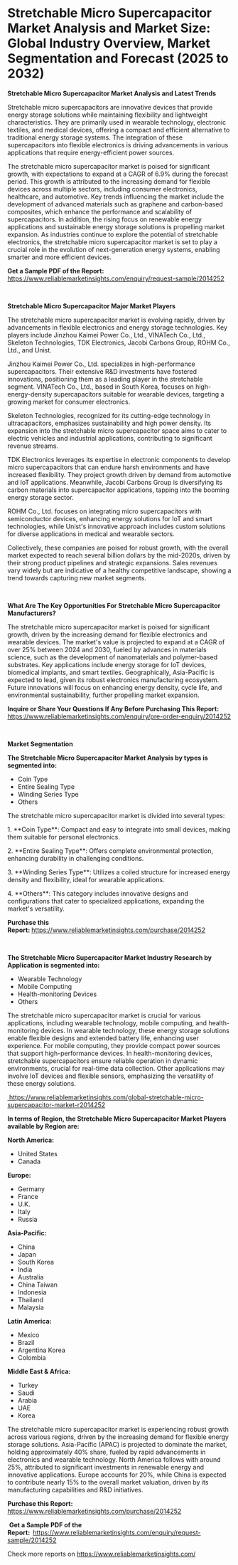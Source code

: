 <p><h1>Stretchable Micro Supercapacitor Market Analysis and Market Size: Global Industry Overview, Market Segmentation and Forecast (2025 to 2032)</h1></p><p><strong>Stretchable Micro Supercapacitor Market Analysis and Latest Trends</strong></p>
<p><p>Stretchable micro supercapacitors are innovative devices that provide energy storage solutions while maintaining flexibility and lightweight characteristics. They are primarily used in wearable technology, electronic textiles, and medical devices, offering a compact and efficient alternative to traditional energy storage systems. The integration of these supercapacitors into flexible electronics is driving advancements in various applications that require energy-efficient power sources.</p><p>The stretchable micro supercapacitor market is poised for significant growth, with expectations to expand at a CAGR of 6.9% during the forecast period. This growth is attributed to the increasing demand for flexible devices across multiple sectors, including consumer electronics, healthcare, and automotive. Key trends influencing the market include the development of advanced materials such as graphene and carbon-based composites, which enhance the performance and scalability of supercapacitors. In addition, the rising focus on renewable energy applications and sustainable energy storage solutions is propelling market expansion. As industries continue to explore the potential of stretchable electronics, the stretchable micro supercapacitor market is set to play a crucial role in the evolution of next-generation energy systems, enabling smarter and more efficient devices.</p></p>
<p><strong>Get a Sample PDF of the Report:&nbsp;</strong> <a href="https://www.reliablemarketinsights.com/enquiry/request-sample/2014252?utm_campaign=3183&utm_medium=2&utm_source=Github&utm_content=ia&utm_term=29032025&utm_id=stretchable-micro-supercapacitor">https://www.reliablemarketinsights.com/enquiry/request-sample/2014252</a></p>
<p>&nbsp;</p>
<p><strong>Stretchable Micro Supercapacitor Major Market Players</strong></p>
<p><p>The stretchable micro supercapacitor market is evolving rapidly, driven by advancements in flexible electronics and energy storage technologies. Key players include Jinzhou Kaimei Power Co., Ltd., VINATech Co., Ltd., Skeleton Technologies, TDK Electronics, Jacobi Carbons Group, ROHM Co., Ltd., and Unist.</p><p>Jinzhou Kaimei Power Co., Ltd. specializes in high-performance supercapacitors. Their extensive R&D investments have fostered innovations, positioning them as a leading player in the stretchable segment. VINATech Co., Ltd., based in South Korea, focuses on high-energy-density supercapacitors suitable for wearable devices, targeting a growing market for consumer electronics.</p><p>Skeleton Technologies, recognized for its cutting-edge technology in ultracapacitors, emphasizes sustainability and high power density. Its expansion into the stretchable micro supercapacitor space aims to cater to electric vehicles and industrial applications, contributing to significant revenue streams.</p><p>TDK Electronics leverages its expertise in electronic components to develop micro supercapacitors that can endure harsh environments and have increased flexibility. They project growth driven by demand from automotive and IoT applications. Meanwhile, Jacobi Carbons Group is diversifying its carbon materials into supercapacitor applications, tapping into the booming energy storage sector.</p><p>ROHM Co., Ltd. focuses on integrating micro supercapacitors with semiconductor devices, enhancing energy solutions for IoT and smart technologies, while Unist's innovative approach includes custom solutions for diverse applications in medical and wearable sectors. </p><p>Collectively, these companies are poised for robust growth, with the overall market expected to reach several billion dollars by the mid-2020s, driven by their strong product pipelines and strategic expansions. Sales revenues vary widely but are indicative of a healthy competitive landscape, showing a trend towards capturing new market segments.</p></p>
<p>&nbsp;</p>
<p><strong>What Are The Key Opportunities For Stretchable Micro Supercapacitor Manufacturers?</strong></p>
<p><p>The stretchable micro supercapacitor market is poised for significant growth, driven by the increasing demand for flexible electronics and wearable devices. The market's value is projected to expand at a CAGR of over 25% between 2024 and 2030, fueled by advances in materials science, such as the development of nanomaterials and polymer-based substrates. Key applications include energy storage for IoT devices, biomedical implants, and smart textiles. Geographically, Asia-Pacific is expected to lead, given its robust electronics manufacturing ecosystem. Future innovations will focus on enhancing energy density, cycle life, and environmental sustainability, further propelling market expansion.</p></p>
<p><strong>Inquire or Share Your Questions If Any Before Purchasing This Report:</strong> <a href="https://www.reliablemarketinsights.com/enquiry/pre-order-enquiry/2014252?utm_campaign=3183&utm_medium=2&utm_source=Github&utm_content=ia&utm_term=29032025&utm_id=stretchable-micro-supercapacitor">https://www.reliablemarketinsights.com/enquiry/pre-order-enquiry/2014252</a></p>
<p>&nbsp;</p>
<p><strong>Market Segmentation</strong></p>
<p><strong>The Stretchable Micro Supercapacitor Market Analysis by types is segmented into:</strong></p>
<p><ul><li>Coin Type</li><li>Entire Sealing Type</li><li>Winding Series Type</li><li>Others</li></ul></p>
<p><p>The stretchable micro supercapacitor market is divided into several types: </p><p>1. **Coin Type**: Compact and easy to integrate into small devices, making them suitable for personal electronics.</p><p>2. **Entire Sealing Type**: Offers complete environmental protection, enhancing durability in challenging conditions.</p><p>3. **Winding Series Type**: Utilizes a coiled structure for increased energy density and flexibility, ideal for wearable applications.</p><p>4. **Others**: This category includes innovative designs and configurations that cater to specialized applications, expanding the market's versatility.</p></p>
<p><strong>Purchase this Report:&nbsp;</strong><a href="https://www.reliablemarketinsights.com/purchase/2014252?utm_campaign=3183&utm_medium=2&utm_source=Github&utm_content=ia&utm_term=29032025&utm_id=stretchable-micro-supercapacitor">https://www.reliablemarketinsights.com/purchase/2014252</a></p>
<p>&nbsp;</p>
<p><strong>The Stretchable Micro Supercapacitor Market Industry Research by Application is segmented into:</strong></p>
<p><ul><li>Wearable Technology</li><li>Mobile Computing</li><li>Health-monitoring Devices</li><li>Others</li></ul></p>
<p><p>The stretchable micro supercapacitor market is crucial for various applications, including wearable technology, mobile computing, and health-monitoring devices. In wearable technology, these energy storage solutions enable flexible designs and extended battery life, enhancing user experience. For mobile computing, they provide compact power sources that support high-performance devices. In health-monitoring devices, stretchable supercapacitors ensure reliable operation in dynamic environments, crucial for real-time data collection. Other applications may involve IoT devices and flexible sensors, emphasizing the versatility of these energy solutions.</p></p>
<p><a href="https://www.reliablemarketinsights.com/global-stretchable-micro-supercapacitor-market-r2014252?utm_campaign=3183&utm_medium=2&utm_source=Github&utm_content=ia&utm_term=29032025&utm_id=stretchable-micro-supercapacitor">&nbsp;https://www.reliablemarketinsights.com/global-stretchable-micro-supercapacitor-market-r2014252</a></p>
<p><strong>In terms of Region, the Stretchable Micro Supercapacitor Market Players available by Region are:</strong></p>
<p>
    <p> <strong> North America: </strong>
        <ul>
            <li>United States</li>
            <li>Canada</li>
        </ul>
        </p> 
    <p> <strong> Europe: </strong>
        <ul>
            <li>Germany</li>
            <li>France</li>
            <li>U.K.</li>
            <li>Italy</li>
            <li>Russia</li>
        </ul>
        </p> 
    <p> <strong> Asia-Pacific: </strong>
        <ul>
            <li>China</li>
            <li>Japan</li>
            <li>South Korea</li>
            <li>India</li>
            <li>Australia</li>
            <li>China Taiwan</li>
            <li>Indonesia</li>
            <li>Thailand</li>
            <li>Malaysia</li>
        </ul>
        </p> 
    <p> <strong> Latin America: </strong>
        <ul>
            <li>Mexico</li>
            <li>Brazil</li>
            <li>Argentina Korea</li>
            <li>Colombia</li>
        </ul>
        </p> 
    <p> <strong> Middle East & Africa: </strong>
        <ul>
            <li>Turkey</li>
            <li>Saudi</li>
            <li>Arabia</li>
            <li>UAE</li>
            <li>Korea</li>
        </ul>
    </p>
    </p>
<p><p>The stretchable micro supercapacitor market is experiencing robust growth across various regions, driven by the increasing demand for flexible energy storage solutions. Asia-Pacific (APAC) is projected to dominate the market, holding approximately 40% share, fueled by rapid advancements in electronics and wearable technology. North America follows with around 25%, attributed to significant investments in renewable energy and innovative applications. Europe accounts for 20%, while China is expected to contribute nearly 15% to the overall market valuation, driven by its manufacturing capabilities and R&D initiatives.</p></p>
<p><strong>Purchase this Report: </strong><a href="https://www.reliablemarketinsights.com/purchase/2014252?utm_campaign=3183&utm_medium=2&utm_source=Github&utm_content=ia&utm_term=29032025&utm_id=stretchable-micro-supercapacitor">https://www.reliablemarketinsights.com/purchase/2014252</a></p>
<p>&nbsp;<strong>Get a Sample PDF of the Report:&nbsp;&nbsp;</strong><a href="https://www.reliablemarketinsights.com/enquiry/request-sample/2014252?utm_campaign=3183&utm_medium=2&utm_source=Github&utm_content=ia&utm_term=29032025&utm_id=stretchable-micro-supercapacitor">https://www.reliablemarketinsights.com/enquiry/request-sample/2014252</a></p>
<p><strong></strong></p>
<p>Check more reports on <a href="https://www.reliablemarketinsights.com/?utm_campaign=3183&utm_medium=2&utm_source=Github&utm_content=ia&utm_term=29032025&utm_id=stretchable-micro-supercapacitor">https://www.reliablemarketinsights.com/</a></p>